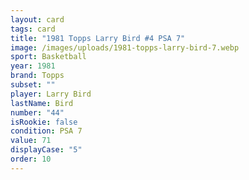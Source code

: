 ```yaml
---
layout: card
tags: card
title: "1981 Topps Larry Bird #4 PSA 7"
image: /images/uploads/1981-topps-larry-bird-7.webp
sport: Basketball
year: 1981
brand: Topps
subset: ""
player: Larry Bird
lastName: Bird
number: "44"
isRookie: false
condition: PSA 7
value: 71
displayCase: "5"
order: 10
---
```

